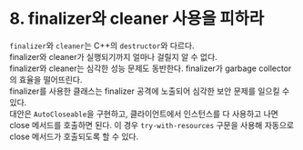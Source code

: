 # 8. finalizer와 cleaner 사용을 피하라

`finalizer`와 `cleaner`는 C++의 `destructor`와 다르다.  
finalizer와 cleaner가 실행되기까지 얼마나 걸릴지 알 수 없다.  
finalizer와 cleaner는 심각한 성능 문제도 동반한다. finalizer가 garbage collector의 효율을 떨어뜨린다.  
finalizer를 사용한 클래스는 finalizer 공격에 노출되어 심각한 보안 문제를 일으킬 수 있다.  
대안은 `AutoCloseable`을 구현하고, 클라이언트에서 인스턴스를 다 사용하고 나면 close 메서드를 호출하면 된다. 이 경우 `try-with-resources` 구문을 사용해 자동으로 close 메서드가 호출되도록 할 수 있다.
